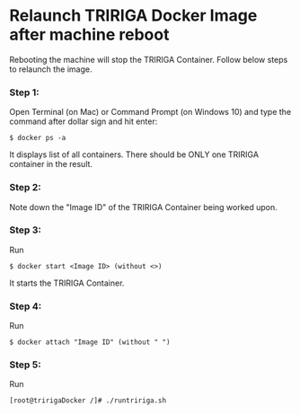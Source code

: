 # Relaunch TRIRIGA Docker Image after machine reboot

Rebooting the machine will stop the TRIRIGA Container. Follow below steps to relaunch the image.

### Step 1: 

Open Terminal (on Mac) or Command Prompt (on Windows 10) and type the command after dollar sign and hit enter:

```
$ docker ps -a 
```

It displays list of all containers. 
There should be ONLY one TRIRIGA container in the result. 

### Step 2: 

Note down the "Image ID" of the TRIRIGA Container being worked upon. 

### Step 3: 

Run

```
$ docker start <Image ID> (without <>)
```

It starts the TRIRIGA Container.

### Step 4: 

Run

```
$ docker attach "Image ID" (without " ")
```

### Step 5:

Run 

```
[root@tririgaDocker /]# ./runtririga.sh
```



